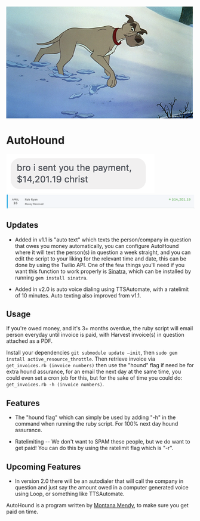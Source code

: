 ![Screenshot](chief.png)
# AutoHound

![Screenshot](bro.png)
![Screenshot](paid.png)

## Updates

* Added in v1.1 is "auto text" which texts the person/company in question that owes you money automatically, you can configure AutoHound where it will text the person(s) in question a week straight, and you can edit the script to your liking for the relevant time and date, this can be done by using the Twilio API. One of the few things you'll need if you want this function to work properly is <a href="https://github.com/sinatra/sinatra">Sinatra</a>, which can be installed by running ```gem install sinatra```. 

* Added in v2.0 is auto voice dialing using TTSAutomate, with a ratelimit of 10 minutes. Auto texting also improved from v1.1.

## Usage 

If you're owed money, and it's 3+ months overdue, the ruby script will email person everyday until invoice is paid, with Harvest invoice(s) in question attached as a PDF. 

Install your dependencies ```git submodule update —init```, then ```sudo gem install active_resource_throttle```. Then retrieve invoice via ```get_invoices.rb (invoice numbers)``` then use the "hound" flag if need be for extra hound assurance, for an email the next day at the same time, you could even set a cron job for this, but for the sake of time you could do: ```get_invoices.rb -h (invoice numbers)```.

## Features 

* The "hound flag" which can simply be used by adding "-h" in the command when running the ruby script. For 100% next day hound assurance. 

* Ratelimiting -- We don't want to SPAM these people, but we do want to get paid! You can do this by using the ratelimit flag which is "-r".

## Upcoming Features

* In version 2.0 there will be an autodialer that will call the company in question and just say the amount owed in a computer generated voice using Loop, or something like TTSAutomate. 


<p>AutoHound is a program written by <a href="http://www.mmendy.com">Montana Mendy</a>, to make sure you get paid on time.</p>
